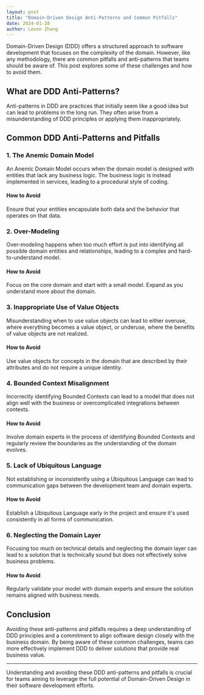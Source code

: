 ```yaml
---
layout: post
title: "Domain-Driven Design Anti-Patterns and Common Pitfalls"
date: 2024-01-28
author: Levon Zhang
---
```


Domain-Driven Design (DDD) offers a structured approach to software development that focuses on the complexity of the domain. However, like any methodology, there are common pitfalls and anti-patterns that teams should be aware of. This post explores some of these challenges and how to avoid them.

## What are DDD Anti-Patterns?

Anti-patterns in DDD are practices that initially seem like a good idea but can lead to problems in the long run. They often arise from a misunderstanding of DDD principles or applying them inappropriately.

## Common DDD Anti-Patterns and Pitfalls

### 1. The Anemic Domain Model

An Anemic Domain Model occurs when the domain model is designed with entities that lack any business logic. The business logic is instead implemented in services, leading to a procedural style of coding.

#### How to Avoid
Ensure that your entities encapsulate both data and the behavior that operates on that data.

### 2. Over-Modeling

Over-modeling happens when too much effort is put into identifying all possible domain entities and relationships, leading to a complex and hard-to-understand model.

#### How to Avoid
Focus on the core domain and start with a small model. Expand as you understand more about the domain.

### 3. Inappropriate Use of Value Objects

Misunderstanding when to use value objects can lead to either overuse, where everything becomes a value object, or underuse, where the benefits of value objects are not realized.

#### How to Avoid
Use value objects for concepts in the domain that are described by their attributes and do not require a unique identity.

### 4. Bounded Context Misalignment

Incorrectly identifying Bounded Contexts can lead to a model that does not align well with the business or overcomplicated integrations between contexts.

#### How to Avoid
Involve domain experts in the process of identifying Bounded Contexts and regularly review the boundaries as the understanding of the domain evolves.

### 5. Lack of Ubiquitous Language

Not establishing or inconsistently using a Ubiquitous Language can lead to communication gaps between the development team and domain experts.

#### How to Avoid
Establish a Ubiquitous Language early in the project and ensure it's used consistently in all forms of communication.

### 6. Neglecting the Domain Layer

Focusing too much on technical details and neglecting the domain layer can lead to a solution that is technically sound but does not effectively solve business problems.

#### How to Avoid
Regularly validate your model with domain experts and ensure the solution remains aligned with business needs.

## Conclusion

Avoiding these anti-patterns and pitfalls requires a deep understanding of DDD principles and a commitment to align software design closely with the business domain. By being aware of these common challenges, teams can more effectively implement DDD to deliver solutions that provide real business value.

---

Understanding and avoiding these DDD anti-patterns and pitfalls is crucial for teams aiming to leverage the full potential of Domain-Driven Design in their software development efforts.

